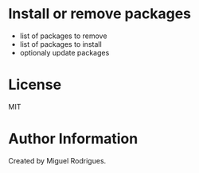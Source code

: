 # Install or remove packages

* list of packages to remove
* list of packages to install
* optionaly update packages 

# License

MIT

# Author Information

Created by Miguel Rodrigues.

